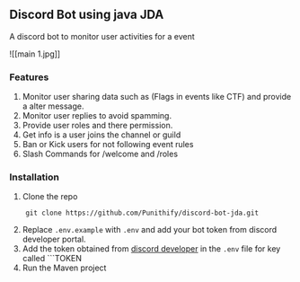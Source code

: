 ## Discord Bot using java JDA

A discord bot to monitor user activities for a event

![[main 1.jpg]]

### Features

1. Monitor user sharing data such as (Flags in events like CTF) and provide a alter message.
2. Monitor user replies to avoid spamming.
3. Provide user roles and there permission.
4. Get info is a user joins the channel or guild
5. Ban or Kick users for not following event rules
6. Slash Commands for /welcome and /roles

### Installation

1. Clone the repo

```
	git clone https://github.com/Punithify/discord-bot-jda.git
```

2. Replace `.env.example` with `.env` and add your bot token from discord developer portal.
3. Add the token obtained from [discord developer](https://discord.com/developers) in the `.env` file for key called ```TOKEN
4. Run the Maven project
